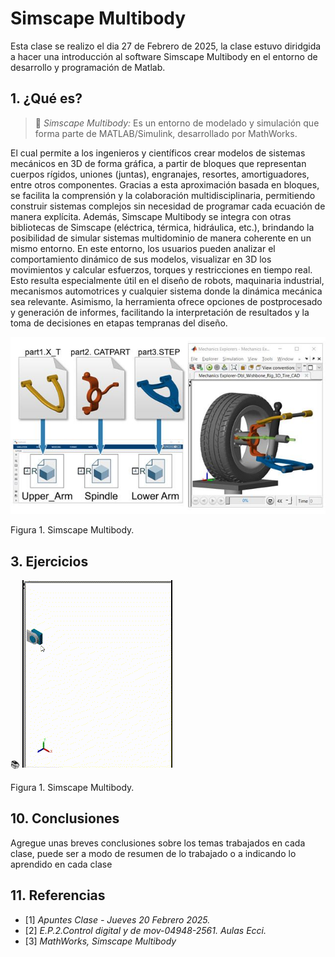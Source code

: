 # Simscape Multibody
Esta clase se realizo el dia 27 de Febrero de 2025, la clase estuvo diridgida a hacer una introducción al software Simscape Multibody en el entorno de desarrollo y programación de Matlab.
## 1. ¿Qué es?
>🔑 *Simscape Multibody:* Es un entorno de modelado y simulación que forma parte de MATLAB/Simulink, desarrollado por MathWorks.

El cual permite a los ingenieros y científicos crear modelos de sistemas mecánicos en 3D de forma gráfica, a partir de bloques que representan cuerpos rígidos, uniones (juntas), engranajes, resortes, amortiguadores, entre otros componentes. Gracias a esta aproximación basada en bloques, se facilita la comprensión y la colaboración multidisciplinaria, permitiendo construir sistemas complejos sin necesidad de programar cada ecuación de manera explícita. Además, Simscape Multibody se integra con otras bibliotecas de Simscape (eléctrica, térmica, hidráulica, etc.), brindando la posibilidad de simular sistemas multidominio de manera coherente en un mismo entorno. En este entorno, los usuarios pueden analizar el comportamiento dinámico de sus modelos, visualizar en 3D los movimientos y calcular esfuerzos, torques y restricciones en tiempo real. Esto resulta especialmente útil en el diseño de robots, maquinaria industrial, mecanismos automotrices y cualquier sistema donde la dinámica mecánica sea relevante. Asimismo, la herramienta ofrece opciones de postprocesado y generación de informes, facilitando la interpretación de resultados y la toma de decisiones en etapas tempranas del diseño.


![Figura de prueba](images/plantilla/simscape.jpg)

Figura 1. Simscape Multibody.


## 3. Ejercicios
📚
![Figura de prueba](images/plantilla/ejerciciosim.gif)

Figura 1. Simscape Multibody.
## 10. Conclusiones
Agregue unas breves conclusiones sobre los temas trabajados en cada clase, puede ser a modo de resumen de lo trabajado o a indicando lo aprendido en cada clase

## 11. Referencias
- [1] *Apuntes Clase - Jueves 20 Febrero 2025.*  
- [2] *E.P.2.Control digital y de mov-04948-2561. Aulas Ecci.*
- [3] *MathWorks, Simscape Multibody*
